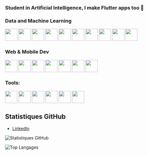 ### Student in Artificial Intelligence, I make Flutter apps too 👋


<h3 align="left"> Data and Machine Learning</h3>
<p align="left"><img src='https://img.shields.io/badge/Pandas-2C2D72?style=for-the-badge&logo=pandas&logoColor=white' height="40"/>
<img src='https://img.shields.io/badge/scikit_learn-F7931E?style=for-the-badge&logo=scikit-learn&logoColor=white' height="40"/>
<img src='https://img.shields.io/badge/Streamlit-FF4B4B?style=for-the-badge&logo=Streamlit&logoColor=white' height="40"/> 
<img src="https://img.shields.io/badge/TensorFlow-FF6F00?style=for-the-badge&logo=TensorFlow&logoColor=white" height="40"/> 
<img src="https://img.shields.io/badge/Python-FFD43B?style=for-the-badge&logo=python&logoColor=blue"  height="40"/>
<img src="https://img.shields.io/badge/Numpy-777BB4?style=for-the-badge&logo=numpy&logoColor=white" height="40"/> 
<img src="https://img.shields.io/badge/Jupyter-F37626.svg?&style=for-the-badge&logo=Jupyter&logoColor=white" height="40"/>
<img src="https://img.shields.io/badge/dash-008DE4?style=for-the-badge&logo=dash&logoColor=white" height="40"/>
<img src="https://img.shields.io/badge/MySQL-005C84?style=for-the-badge&logo=mysql&logoColor=white" height="40"/>
<img src="https://img.shields.io/badge/microsoft%20azure-0089D6?style=for-the-badge&logo=microsoft-azure&logoColor=white" height="40"/>

### Web & Mobile Dev

<img src="https://img.shields.io/badge/HTML5-E34F26?style=for-the-badge&logo=html5&logoColor=white" height="40"/>
<img src="https://img.shields.io/badge/CSS3-1572B6?style=for-the-badge&logo=css3&logoColor=white" height="40"/>
<img src="https://img.shields.io/badge/JavaScript-323330?style=for-the-badge&logo=javascript&logoColor=F7DF1E" height="40"/>
<img src="https://img.shields.io/badge/Bootstrap-563D7C?style=for-the-badge&logo=bootstrap&logoColor=white" height="40"/>
<img src="https://img.shields.io/badge/firebase-ffca28?style=for-the-badge&logo=firebase&logoColor=black" height="40"/>
<img src="https://img.shields.io/badge/Flutter-02569B?style=for-the-badge&logo=flutter&logoColor=white" height="40"/>
<img src="https://img.shields.io/badge/Android_Studio-3DDC84?style=for-the-badge&logo=android-studio&logoColor=white" height="40"/>


### Tools:

<img src="https://img.shields.io/badge/Visual_Studio_Code-0078D4?style=for-the-badge&logo=visual%20studio%20code&logoColor=white" height="40"/>
<img src="https://img.shields.io/badge/Linux-FCC624?style=for-the-badge&logo=linux&logoColor=black" height="40"/>
<img src="https://img.shields.io/badge/Ubuntu-E95420?style=for-the-badge&logo=ubuntu&logoColor=white" height="40"/>
<img src="https://img.shields.io/badge/GitHub-100000?style=for-the-badge&logo=github&logoColor=white" height="40"/>
<img src="https://img.shields.io/badge/GIT-E44C30?style=for-the-badge&logo=git&logoColor=white" height="40"/>
<img src="https://img.shields.io/badge/windows%20terminal-4D4D4D?style=for-the-badge&logo=windows%20terminal&logoColor=white" height="40"/>


## Statistiques GitHub
- [LinkedIn](lien_vers_linkedin)
  
![Statistiques GitHub](https://readme-stats-git-main-mbenalias-projects.vercel.app/api?username=mbenalia&show_icons=true&theme=cobalt&include_all_commits&bg_color=00000000)

![Top Langages](https://readme-stats-chi-pink.vercel.app/api/top-langs/?username=mbenalia&show_icons=true&theme=cobalt&include_all_commits&layout=donut&bg_color=00000000)
